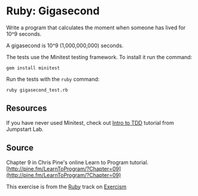 # Ruby: Gigasecond

Write a program that calculates the moment when someone has lived for 10^9 seconds.

A gigasecond is 10^9 (1,000,000,000) seconds.

The tests use the Minitest testing framework. To install it run the command:

    gem install minitest

Run the tests with the `ruby` command:

    ruby gigasecond_test.rb

## Resources

If you have never used Minitest, check out [Intro to TDD][tdd] tutorial from Jumpstart Lab.

[tdd]: http://tutorials.jumpstartlab.com/topics/testing/intro-to-tdd.html

## Source

Chapter 9 in Chris Pine's online Learn to Program tutorial. [http://pine.fm/LearnToProgram/?Chapter=09](http://pine.fm/LearnToProgram/?Chapter=09)

This exercise is from the [Ruby][ruby] track on [Exercism][exercism]

[exercism]: http://exercism.io
[ruby]: http://exercism.io/languages/ruby



